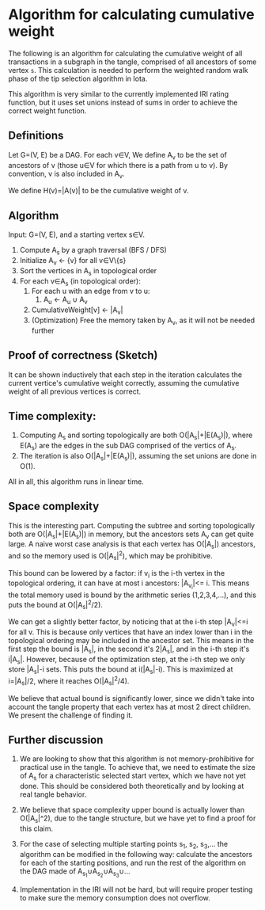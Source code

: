 # Algorithm for calculating cumulative weight
The following is an algorithm for calculating the cumulative weight of all transactions in a subgraph in the tangle, comprised of all ancestors of some vertex `s`. This calculation is needed to perform the weighted random walk phase of the tip selection algorithm in Iota.

This algorithm is very similar to the currently implemented IRI rating function, but it uses set unions instead of sums in order to achieve the correct weight function.

## Definitions
Let G=(V, E) be a DAG. For each v∈V, We define A<sub>v</sub> to be the set of ancestors of v (those u∈V for which there is a path from u to v). By convention, v is also included in A<sub>v</sub>.

We define H(v)=|A(v)| to be the cumulative weight of v.

## Algorithm
Input: G=(V, E), and a starting vertex s∈V.

1. Compute A<sub>s</sub> by a graph traversal (BFS / DFS)
1. Initialize A<sub>v</sub> ← {v} for all v∈V\\{s}
1. Sort the vertices in A<sub>s</sub> in topological order
1. For each v∈A<sub>s</sub> (in topological order):
    1. For each u with an edge from v to u:
          1. A<sub>u</sub> ← A<sub>u</sub> ∪ A<sub>v</sub>
    1. CumulativeWeight[v] ← |A<sub>v</sub>|
    1. (Optimization) Free the memory taken by A<sub>v</sub>, as it will not be needed further

## Proof of correctness (Sketch)
It can be shown inductively that each step in the iteration calculates the current vertice's cumulative weight correctly, assuming the cumulative weight of all previous vertices is correct.

## Time complexity:
1. Computing A<sub>s</sub> and sorting topologically are both O(|A<sub>s</sub>|+|E(A<sub>s</sub>)|), where E(A<sub>s</sub>) are the edges in the sub DAG comprised of the vertics of A<sub>s</sub>.
1. The iteration is also O(|A<sub>s</sub>|+|E(A<sub>s</sub>)|), assuming the set unions are done in O(1).

All in all, this algorithm runs in linear time.

## Space complexity
This is the interesting part. Computing the subtree and sorting topologically both are O(|A<sub>s</sub>|+|E(A<sub>s</sub>)|) in memory, but the ancestors sets A<sub>v</sub> can get quite large. A naive worst case analysis is that each vertex has O(|A<sub>s</sub>|) ancestors, and so the memory used is O(|A<sub>s</sub>|<sup>2</sup>), which may be prohibitive.

This bound can be lowered by a factor: if v<sub>i</sub> is the i-th vertex in the topological ordering, it can have at most i ancestors: |A<sub>v<sub>i</sub></sub>|<= i. This means the total memory used is bound by the arithmetic series (1,2,3,4,...), and this puts the bound at O(|A<sub>s</sub>|<sup>2</sup>/2).

We can get a slightly better factor, by noticing that at the i-th step |A<sub>v</sub>|<=i for all v. This is because only vertices that have an index lower than i in the topological ordering may be included in the ancestor set. This means in the first step the bound is |A<sub>s</sub>|, in the second it's 2|A<sub>s</sub>|, and in the i-th step it's i|A<sub>s</sub>|. However, because of the optimization step, at the i-th step we only store |A<sub>s</sub>|-i sets. This puts the bound at i(|A<sub>s</sub>|-i). This is maximized at i=|A<sub>s</sub>|/2, where it reaches O(|A<sub>s</sub>|<sup>2</sup>/4).

We believe that actual bound is significantly lower, since we didn't take into account the tangle property that each vertex has at most 2 direct children. We present the challenge of finding it.

## Further discussion
1. We are looking to show that this algorithm is not memory-prohibitive for practical use in the tangle. To achieve that, we need to estimate the size of A<sub>s</sub> for a characteristic selected start vertex, which we have not yet done. This should be considered both theoretically and by looking at real tangle behavior.

1. We believe that space complexity upper bound is actually lower than O(|A<sub>s</sub>|^2), due to the tangle structure, but we have yet to find a proof for this claim.

1. For the case of selecting multiple starting points s<sub>1</sub>, s<sub>2</sub>, s<sub>3</sub>,... the algorithm can be modified in the following way: calculate the ancestors for each of the starting positions, and run the rest of the algorithm on the DAG made of A<sub>s<sub>1</sub></sub>∪A<sub>s<sub>2</sub></sub>∪A<sub>s<sub>3</sub></sub>∪...

1. Implementation in the IRI will not be hard, but will require proper testing to make sure the memory consumption does not overflow.